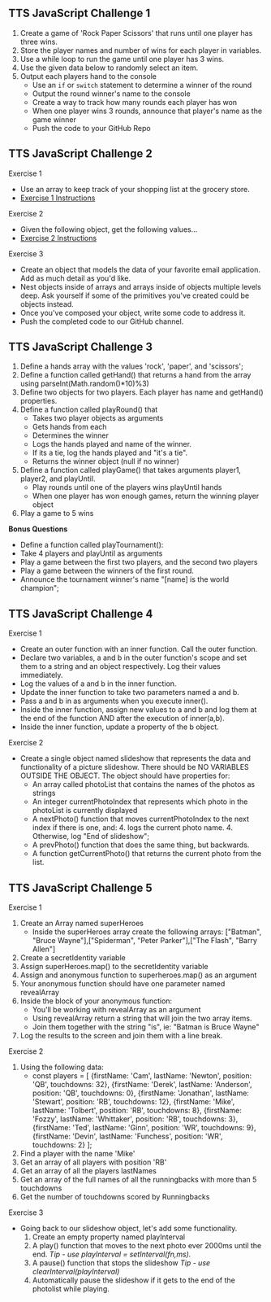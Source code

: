 ## TTS JavaScript Challenge 1

1. Create a game of 'Rock Paper Scissors' that runs until one player has three wins.  
2. Store the player names and number of wins for each player in variables.  
3. Use a while loop to run the game until one player has 3 wins.  
4. Use the given data below to randomly select an item.  
5. Output each players hand to the console
    - Use an `if` or `switch` statement to determine a winner of the round
    - Output the round winner's name to the console
    - Create a way to track how many rounds each player has won
    - When one player wins 3 rounds, announce that player's name as the game winner
    - Push the code to your GitHub Repo

## TTS JavaScript Challenge 2

Exercise 1  
- Use an array to keep track of your shopping list at the grocery store.  
- [Exercise 1 Instructions](https://github.com/ttsJavaScriptAppDevelopmentSummer16/classNotes/blob/master/Lesson%2002%20-%20Data%20Structures%20-%20Arrays%20&%20Objects.md#exercise-1)  

Exercise 2
- Given the following object, get the following values...
- [Exercise 2 Instructions](https://github.com/ttsJavaScriptAppDevelopmentSummer16/classNotes/blob/master/Lesson%2002%20-%20Data%20Structures%20-%20Arrays%20%26%20Objects.md#exercise-addressing-objects)

Exercise 3
- Create an object that models the data of your favorite email application. Add as much detail as you'd like. 
- Nest objects inside of arrays and arrays inside of objects multiple levels deep. Ask yourself if some of the primitives you've created could be objects instead. 
- Once you've composed your object, write some code to address it.
- Push the completed code to our GitHub channel.

## TTS JavaScript Challenge 3

1. Define a hands array with the values 'rock', 'paper', and 'scissors';
2. Define a function called getHand() that returns a hand from the array using parseInt(Math.random()*10)%3)
3. Define two objects for two players. Each player has name and getHand() properties.
4. Define a function called playRound() that
    - Takes two player objects as arguments
    - Gets hands from each
    - Determines the winner
    - Logs the hands played and name of the winner.
    - If its a tie, log the hands played and "it's a tie".
    - Returns the winner object (null if no winner)
5. Define a function called playGame() that takes arguments player1, player2, and playUntil.
    - Play rounds until one of the players wins playUntil hands
    - When one player has won enough games, return the winning player object
6. Play a game to 5 wins

<strong>Bonus Questions</strong>  
- Define a function called playTournament():  
- Take 4 players and playUntil as arguments  
- Play a game between the first two players, and the second two players  
- Play a game between the winners of the first round.  
- Announce the tournament winner's name "\[name] is the world champion";  

## TTS JavaScript Challenge 4

Exercise 1
- Create an outer function with an inner function. Call the outer function.
- Declare two variables, a and b in the outer function's scope and set them to a string and an object respectively. Log their values immediately.
- Log the values of a and b in the inner function.
- Update the inner function to take two parameters named a and b.
- Pass a and b in as arguments when you execute inner().
- Inside the inner function, assign new values to a and b and log them at the end of the function AND after the execution of inner(a,b).
- Inside the inner function, update a property of the b object.

Exercise 2
- Create a single object named slideshow that represents the data and functionality of a picture slideshow. There should be NO VARIABLES OUTSIDE THE OBJECT. The object should have properties for:
    - An array called photoList that contains the names of the photos as strings
    - An integer currentPhotoIndex that represents which photo in the photoList is currently displayed
    - A nextPhoto() function that moves currentPhotoIndex to the next index if there is one, and: 4. logs the current photo name. 4. Otherwise, log "End of slideshow";
    - A prevPhoto() function that does the same thing, but backwards.
    - A function getCurrentPhoto() that returns the current photo from the list.

## TTS JavaScript Challenge 5

Exercise 1
1. Create an Array named superHeroes
    - Inside the superHeroes array create the following arrays: ["Batman", "Bruce Wayne"],["Spiderman", "Peter Parker"],["The Flash", "Barry Allen"]
2. Create a secretIdentity variable
3. Assign superHeroes.map() to the secretIdentity variable
4. Assign and anonymous function to superheroes.map() as an argument
5. Your anonymous function should have one parameter named revealArray
6. Inside the block of your anonymous function:
    - You'll be working with revealArray as an argument
    - Using revealArray return a string that will join the two array items.
    - Join them together with the string "is", ie: "Batman is Bruce Wayne"
7. Log the results to the screen and join them with a line break.

Exercise 2
1. Using the following data:
    - const players = [
        {firstName: 'Cam', lastName: 'Newton', position: 'QB', touchdowns: 32},
        {firstName: 'Derek', lastName: 'Anderson', position: 'QB', touchdowns: 0},
        {firstName: 'Jonathan', lastName: 'Stewart', position: 'RB', touchdowns: 12},
        {firstName: 'Mike', lastName: 'Tolbert', position: 'RB', touchdowns: 8},
        {firstName: 'Fozzy', lastName: 'Whittaker', position: 'RB', touchdowns: 3},
        {firstName: 'Ted', lastName: 'Ginn', position: 'WR', touchdowns: 9},
        {firstName: 'Devin', lastName: 'Funchess', position: 'WR', touchdowns: 2}
    ];
2. Find a player with the name 'Mike'
3. Get an array of all players with position 'RB'
4. Get an array of all the players lastNames
5. Get an array of the full names of all the runningbacks with more than 5 touchdowns
6. Get the number of touchdowns scored by Runningbacks

Exercise 3  
- Going back to our slideshow object, let's add some functionality.
    1. Create an empty property named playInterval
    2. A play() function that moves to the next photo ever 2000ms until the end. <em>Tip - use playInterval = setInterval(fn,ms).</em>
    3. A pause() function that stops the slideshow <em>Tip - use clearInterval(playInterval)</em>
    4. Automatically pause the slideshow if it gets to the end of the photolist while playing.